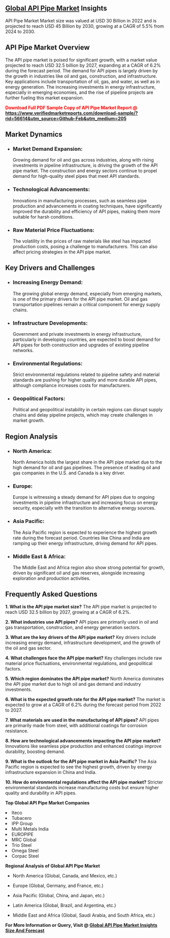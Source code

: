 <h2><a href="https://www.verifiedmarketreports.com/download-sample/?rid=56614&amp;utm_source=Github&amp;utm_medium=205" target="_blank">Global API Pipe Market</a> Insights</h2><p>API Pipe Market Market size was valued at USD 30 Billion in 2022 and is projected to reach USD 45 Billion by 2030, growing at a CAGR of 5.5% from 2024 to 2030.</p><p> <h2>API Pipe Market Overview</h2> <p>The API pipe market is poised for significant growth, with a market value projected to reach USD 32.5 billion by 2027, expanding at a CAGR of 6.2% during the forecast period. The demand for API pipes is largely driven by the growth in industries like oil and gas, construction, and infrastructure. Key applications include transportation of oil, gas, and water, as well as in energy generation. The increasing investments in energy infrastructure, especially in emerging economies, and the rise of pipeline projects are further fueling this market expansion.</p> <p><strong><p><span class=""><span style="color: #ff0000;"><strong>Download Full PDF Sample Copy of API Pipe Market Report</strong> @ </span><a href="https://www.verifiedmarketreports.com/download-sample/?rid=56614&amp;utm_source=Github-Feb&amp;utm_medium=205" target="_blank">https://www.verifiedmarketreports.com/download-sample/?rid=56614&amp;utm_source=Github-Feb&amp;utm_medium=205</a></span></p></strong></p> <h2>Market Dynamics</h2> <ul> <li><h3>Market Demand Expansion:</h3> Growing demand for oil and gas across industries, along with rising investments in pipeline infrastructure, is driving the growth of the API pipe market. The construction and energy sectors continue to propel demand for high-quality steel pipes that meet API standards.</li> <li><h3>Technological Advancements:</h3> Innovations in manufacturing processes, such as seamless pipe production and advancements in coating techniques, have significantly improved the durability and efficiency of API pipes, making them more suitable for harsh conditions.</li> <li><h3>Raw Material Price Fluctuations:</h3> The volatility in the prices of raw materials like steel has impacted production costs, posing a challenge to manufacturers. This can also affect pricing strategies in the API pipe market.</li> </ul> <h2>Key Drivers and Challenges</h2> <ul> <li><h3>Increasing Energy Demand:</h3> The growing global energy demand, especially from emerging markets, is one of the primary drivers for the API pipe market. Oil and gas transportation pipelines remain a critical component for energy supply chains.</li> <li><h3>Infrastructure Developments:</h3> Government and private investments in energy infrastructure, particularly in developing countries, are expected to boost demand for API pipes for both construction and upgrades of existing pipeline networks.</li> <li><h3>Environmental Regulations:</h3> Strict environmental regulations related to pipeline safety and material standards are pushing for higher quality and more durable API pipes, although compliance increases costs for manufacturers.</li> <li><h3>Geopolitical Factors:</h3> Political and geopolitical instability in certain regions can disrupt supply chains and delay pipeline projects, which may create challenges in market growth.</li> </ul> <h2>Region Analysis</h2> <ul> <li><h3>North America:</h3> North America holds the largest share in the API pipe market due to the high demand for oil and gas pipelines. The presence of leading oil and gas companies in the U.S. and Canada is a key driver.</li> <li><h3>Europe:</h3> Europe is witnessing a steady demand for API pipes due to ongoing investments in pipeline infrastructure and increasing focus on energy security, especially with the transition to alternative energy sources.</li> <li><h3>Asia Pacific:</h3> The Asia Pacific region is expected to experience the highest growth rate during the forecast period. Countries like China and India are ramping up their energy infrastructure, driving demand for API pipes.</li> <li><h3>Middle East & Africa:</h3> The Middle East and Africa region also show strong potential for growth, driven by significant oil and gas reserves, alongside increasing exploration and production activities.</li> </ul> <h2>Frequently Asked Questions</h2> <p><strong>1. What is the API pipe market size?</strong> The API pipe market is projected to reach USD 32.5 billion by 2027, growing at a CAGR of 6.2%.</p> <p><strong>2. What industries use API pipes?</strong> API pipes are primarily used in oil and gas transportation, construction, and energy generation sectors.</p> <p><strong>3. What are the key drivers of the API pipe market?</strong> Key drivers include increasing energy demand, infrastructure development, and the growth of the oil and gas sector.</p> <p><strong>4. What challenges face the API pipe market?</strong> Key challenges include raw material price fluctuations, environmental regulations, and geopolitical factors.</p> <p><strong>5. Which region dominates the API pipe market?</strong> North America dominates the API pipe market due to high oil and gas demand and industry investments.</p> <p><strong>6. What is the expected growth rate for the API pipe market?</strong> The market is expected to grow at a CAGR of 6.2% during the forecast period from 2022 to 2027.</p> <p><strong>7. What materials are used in the manufacturing of API pipes?</strong> API pipes are primarily made from steel, with additional coatings for corrosion resistance.</p> <p><strong>8. How are technological advancements impacting the API pipe market?</strong> Innovations like seamless pipe production and enhanced coatings improve durability, boosting demand.</p> <p><strong>9. What is the outlook for the API pipe market in Asia Pacific?</strong> The Asia Pacific region is expected to see the highest growth, driven by energy infrastructure expansion in China and India.</p> <p><strong>10. How do environmental regulations affect the API pipe market?</strong> Stricter environmental standards increase manufacturing costs but ensure higher quality and durability in API pipes.</p> </p><p><strong>Top Global API Pipe Market Companies</strong></p><div data-test-id=""><p><li>Iteco</li><li> Tubacero</li><li> IPP Group</li><li> Multi Metals India</li><li> EUROPIPE</li><li> MRC Global</li><li> Trio Steel</li><li> Omega Steel</li><li> Corpac Steel</li></p><div><strong>Regional Analysis of&nbsp;Global API Pipe Market</strong></div><ul><li dir="ltr"><p dir="ltr">North America&nbsp;(Global, Canada, and Mexico, etc.)</p></li><li dir="ltr"><p dir="ltr">Europe (Global, Germany, and France, etc.)</p></li><li dir="ltr"><p dir="ltr">Asia Pacific&nbsp;(Global, China, and Japan, etc.)</p></li><li dir="ltr"><p dir="ltr">Latin America&nbsp;(Global, Brazil, and Argentina, etc.)</p></li><li dir="ltr">Middle East and Africa&nbsp;(Global, Saudi Arabia, and South Africa, etc.)</li></ul><p><strong>For More Information or Query, Visit @&nbsp;</strong><strong><a href="https://www.verifiedmarketreports.com/product/global-api-pipe-market-2019-by-manufacturers-regions-type-and-application-forecast-to-2024/?utm_source=Github&amp;utm_medium=205" target="_blank">Global API Pipe Market Insights Size And Forecast</a></strong></p></div>
